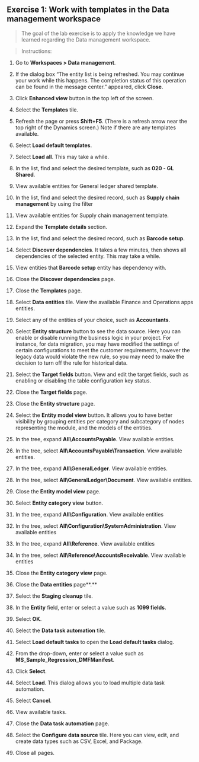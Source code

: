 ## Exercise 1: Work with templates in the Data management workspace

>   The goal of the lab exercise is to apply the knowledge we have learned
>   regarding the Data management workspace.

>   Instructions:

1.  Go to **Workspaces \> Data management**.

2.  If the dialog box “The entity list is being refreshed. You may continue your
    work while this happens. The completion status of this operation can be
    found in the message center.” appeared, click **Close**.

3.  Click **Enhanced view** button in the top left of the screen.

4.  Select the **Templates** tile.

5.  Refresh the page or press **Shift+F5**. (There is a refresh arrow near the
    top right of the Dynamics screen.) Note if there are any templates
    available.

6.  Select **Load default templates**.

7.  Select **Load all**. This may take a while.

8.  In the list, find and select the desired template, such as **020 - GL
    Shared**.

9.  View available entities for General ledger shared template.

10. In the list, find and select the desired record, such as **Supply chain
    management** by using the filter

11. View available entities for Supply chain management template.

12. Expand the **Template details** section.

13. In the list, find and select the desired record, such as **Barcode setup**.

14. Select **Discover dependencies**. It takes a few minutes, then shows all
    dependencies of the selected entity. This may take a while.

15. View entities that **Barcode setup** entity has dependency with.

16. Close the **Discover dependencies** page.

17. Close the **Templates** page.

18. Select **Data entities** tile. View the available Finance and Operations
    apps entities.

19. Select any of the entities of your choice, such as **Accountants**.

20. Select **Entity structure** button to see the data source. Here you can
    enable or disable running the business logic in your project. For instance,
    for data migration, you may have modified the settings of certain
    configurations to meet the customer requirements, however the legacy data
    would violate the new rule, so you may need to make the decision to turn off
    the rule for historical data.

21. Select the **Target fields** button. View and edit the target fields, such
    as enabling or disabling the table configuration key status.

22. Close the **Target fields** page.

23. Close the **Entity structure** page.

24. Select the **Entity model view** button. It allows you to have better
    visibility by grouping entities per category and subcategory of nodes
    representing the module, and the models of the entities.

25. In the tree, expand **All\\AccountsPayable**. View available entities.

26. In the tree, select **All\\AccountsPayable\\Transaction**. View available
    entities.

27. In the tree, expand **All\\GeneralLedger**. View available entities.

28. In the tree, select **All\\GeneralLedger\\Document**. View available
    entities.

29. Close the **Entity model view** page.

30. Select **Entity category view** button.

31. In the tree, expand **All\\Configuration**. View available entities

32. In the tree, select **All\\Configuration\\SystemAdministration**. View
    available entities

33. In the tree, expand **All\\Reference**. View available entities

34. In the tree, select **All\\Reference\\AccountsReceivable**. View available
    entities

35. Close the **Entity category view** page.

36. Close the **Data entities** page**.**

37. Select the **Staging cleanup** tile.

38. In the **Entity** field, enter or select a value such as **1099 fields**.

39. Select **OK**.

40. Select the **Data task automation** tile.

41. Select **Load default tasks** to open the **Load default tasks** dialog.

42. From the drop-down, enter or select a value such as
    **MS_Sample_Regression_DMFManifest**.

43. Click **Select**.

44. Select **Load**. This dialog allows you to load multiple data task
    automation.

45. Select **Cancel**.

46. View available tasks.

47. Close the **Data task automation** page.

48. Select the **Configure data source** tile. Here you can view, edit, and
    create data types such as CSV, Excel, and Package.

49. Close all pages.
